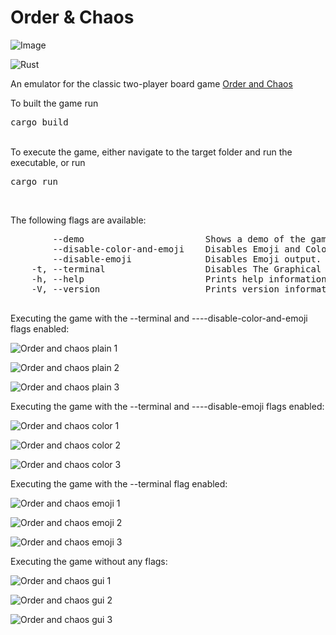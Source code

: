 <h1>Order &amp; Chaos</h1>

![Image](https://user-images.githubusercontent.com/9270393/221390931-5faf284f-6941-49a1-b45d-4174966097c7.png)

![Rust](https://img.shields.io/badge/rust-%23000000.svg?style=for-the-badge&logo=rust&logoColor=white)

<p>
  An emulator for the classic two-player board game <a href="https://en.wikipedia.org/wiki/Order_and_Chaos">Order and Chaos</a>
</p>

<p>
  To built the game run <pre>cargo build</pre></br>
  To execute the game, either navigate to the target folder and run the executable, or run <pre>cargo run</pre></br>
</p>

<p>
  The following flags are available:
  <pre>
        --demo                       Shows a demo of the game with random moves.
        --disable-color-and-emoji    Disables Emoji and Colored text output. Only applicable if --terminal is also set
        --disable-emoji              Disables Emoji output. Only applicable if --terminal is also set
    -t, --terminal                   Disables The Graphical User Interface and relies on a terminal console.
    -h, --help                       Prints help information
    -V, --version                    Prints version information
  </pre>
</p>


<p>
Executing the game with the --terminal and ----disable-color-and-emoji flags enabled:
</p>

![Order and chaos plain 1](https://user-images.githubusercontent.com/9270393/221390969-e955d6ca-0189-4513-bf7e-a9c6fa48384c.PNG)
<p></p>

![Order and chaos plain 2](https://user-images.githubusercontent.com/9270393/221390970-de15855a-6386-4646-89cb-d4aaf4b4e3c1.PNG)
<p></p>

![Order and chaos plain 3](https://user-images.githubusercontent.com/9270393/221390971-0f098e43-19eb-4f62-967d-dc9061f19134.PNG)

<p>
Executing the game with the --terminal and ----disable-emoji flags enabled:
</p>

![Order and chaos color 1](https://user-images.githubusercontent.com/9270393/221390977-d937be6f-ba8d-40fb-bff9-984dc8295303.PNG)
<p></p>

![Order and chaos color 2](https://user-images.githubusercontent.com/9270393/221390985-aeeb5481-58b7-4353-9dc7-f4062f04e6b7.PNG)
<p></p>

![Order and chaos color 3](https://user-images.githubusercontent.com/9270393/221390984-f72799fc-046f-4bd6-9f0e-c4d5bb1fcf75.PNG)

<p>
Executing the game with the --terminal flag enabled:
</p>

![Order and chaos emoji 1](https://user-images.githubusercontent.com/9270393/221390983-050b7af0-e6c4-407f-a09f-7ae11d6f29fd.PNG)
<p></p>

![Order and chaos emoji 2](https://user-images.githubusercontent.com/9270393/221390982-f997d89b-a5e6-424c-88e4-d3248fe37c30.PNG)
<p></p>

![Order and chaos emoji 3](https://user-images.githubusercontent.com/9270393/221390981-240eb32a-2f3b-4bb5-b3ba-461312c94984.PNG)

<p>
Executing the game without any flags:
</p>

![Order and chaos gui 1](https://user-images.githubusercontent.com/9270393/221390980-66e9c1c3-3547-4d99-a80a-3ff1ac1003ad.PNG)
<p></p>

![Order and chaos gui 2](https://user-images.githubusercontent.com/9270393/221390979-da4909f3-4e95-4c92-88ac-da988c1efb4f.PNG)
<p></p>

![Order and chaos gui 3](https://user-images.githubusercontent.com/9270393/221390978-42eb0502-7bb3-4f76-9ac4-eea6572bccd3.PNG)





